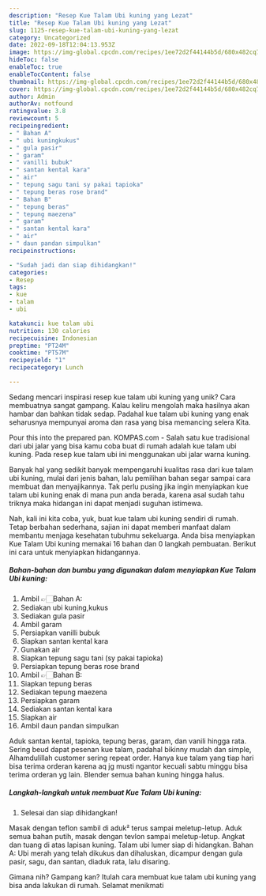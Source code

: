```yaml
---
description: "Resep Kue Talam Ubi kuning yang Lezat"
title: "Resep Kue Talam Ubi kuning yang Lezat"
slug: 1125-resep-kue-talam-ubi-kuning-yang-lezat
category: Uncategorized
date: 2022-09-18T12:04:13.953Z
image: https://img-global.cpcdn.com/recipes/1ee72d2f44144b5d/680x482cq70/kue-talam-ubi-kuning-foto-resep-utama.jpg
hideToc: false
enableToc: true
enableTocContent: false
thumbnail: https://img-global.cpcdn.com/recipes/1ee72d2f44144b5d/680x482cq70/kue-talam-ubi-kuning-foto-resep-utama.jpg
cover: https://img-global.cpcdn.com/recipes/1ee72d2f44144b5d/680x482cq70/kue-talam-ubi-kuning-foto-resep-utama.jpg
author: Admin
authorAv: notfound
ratingvalue: 3.8
reviewcount: 5
recipeingredient:
- " Bahan A"
- " ubi kuningkukus"
- " gula pasir"
- " garam"
- " vanilli bubuk"
- " santan kental kara"
- " air"
- " tepung sagu tani sy pakai tapioka"
- " tepung beras rose brand"
- " Bahan B"
- " tepung beras"
- " tepung maezena"
- " garam"
- " santan kental kara"
- " air"
- " daun pandan simpulkan"
recipeinstructions:

- "Sudah jadi dan siap dihidangkan!"
categories:
- Resep
tags:
- kue
- talam
- ubi

katakunci: kue talam ubi 
nutrition: 130 calories
recipecuisine: Indonesian
preptime: "PT24M"
cooktime: "PT57M"
recipeyield: "1"
recipecategory: Lunch

---
```





Sedang mencari inspirasi resep kue talam ubi kuning yang unik? Cara membuatnya sangat gampang. Kalau keliru mengolah maka hasilnya akan hambar dan bahkan tidak sedap. Padahal kue talam ubi kuning yang enak seharusnya mempunyai aroma dan rasa yang bisa memancing selera Kita.





Pour this into the prepared pan. KOMPAS.com - Salah satu kue tradisional dari ubi jalar yang bisa kamu coba buat di rumah adalah kue talam ubi kuning. Pada resep kue talam ubi ini menggunakan ubi jalar warna kuning.

Banyak hal yang sedikit banyak mempengaruhi kualitas rasa dari kue talam ubi kuning, mulai dari jenis bahan, lalu pemilihan bahan segar sampai cara membuat dan menyajikannya. Tak perlu pusing jika ingin menyiapkan kue talam ubi kuning enak di mana pun anda berada, karena asal sudah tahu triknya maka hidangan ini dapat menjadi suguhan istimewa.






Nah, kali ini kita coba, yuk, buat kue talam ubi kuning sendiri di rumah. Tetap berbahan sederhana, sajian ini dapat memberi manfaat dalam membantu menjaga kesehatan tubuhmu sekeluarga. Anda bisa menyiapkan Kue Talam Ubi kuning memakai 16 bahan dan 0 langkah pembuatan. Berikut ini cara untuk menyiapkan hidangannya.

<!--inarticleads1-->

##### Bahan-bahan dan bumbu yang digunakan dalam menyiapkan Kue Talam Ubi kuning:

1. Ambil  👉🏻Bahan A:
1. Sediakan  ubi kuning,kukus
1. Sediakan  gula pasir
1. Ambil  garam
1. Persiapkan  vanilli bubuk
1. Siapkan  santan kental kara
1. Gunakan  air
1. Siapkan  tepung sagu tani (sy pakai tapioka)
1. Persiapkan  tepung beras rose brand
1. Ambil  👉🏻Bahan B:
1. Siapkan  tepung beras
1. Sediakan  tepung maezena
1. Persiapkan  garam
1. Sediakan  santan kental kara
1. Siapkan  air
1. Ambil  daun pandan simpulkan


Aduk santan kental, tapioka, tepung beras, garam, dan vanili hingga rata. Sering beud dapat pesenan kue talam, padahal bikinny mudah dan simple, Alhamdulillah customer sering repeat order. Hanya kue talam yang tiap hari bisa terima orderan karena aq jg musti ngantor kecuali sabtu minggu bisa terima orderan yg lain. Blender semua bahan kuning hingga halus. 

<!--inarticleads2-->

##### Langkah-langkah untuk membuat Kue Talam Ubi kuning:


1. Selesai dan siap dihidangkan!

Masak dengan teflon sambil di aduk² terus sampai meletup-letup. Aduk semua bahan putih, masak dengan tevlon sampai meletup-letup. Angkat dan tuang di atas lapisan kuning. Talam ubi lumer siap di hidangkan. Bahan A: Ubi merah yang telah dikukus dan dihaluskan, dicampur dengan gula pasir, sagu, dan santan, diaduk rata, lalu disaring. 

Gimana nih? Gampang kan? Itulah cara membuat kue talam ubi kuning yang bisa anda lakukan di rumah. Selamat menikmati
